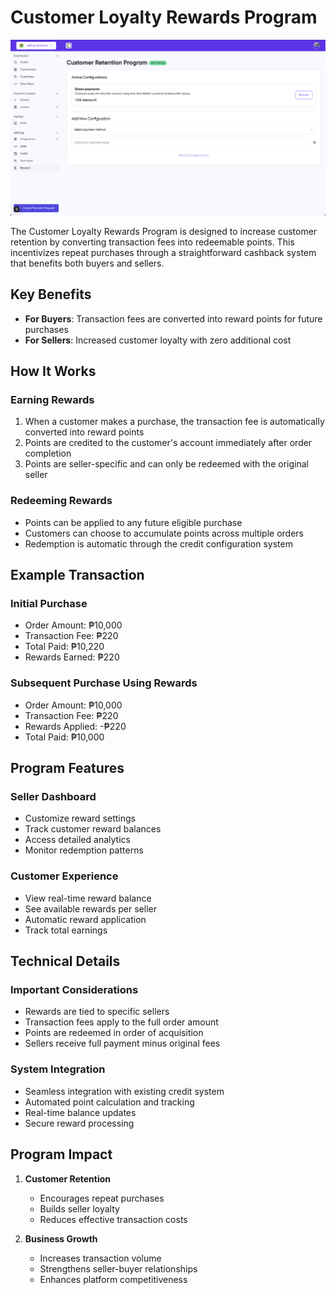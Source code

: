 # Customer Loyalty Rewards Program

![reward](image/agent/reward.png)

The Customer Loyalty Rewards Program is designed to increase customer retention by converting transaction fees into redeemable points. This incentivizes repeat purchases through a straightforward cashback system that benefits both buyers and sellers.

## Key Benefits

- **For Buyers**: Transaction fees are converted into reward points for future purchases
- **For Sellers**: Increased customer loyalty with zero additional cost

## How It Works

### Earning Rewards
1. When a customer makes a purchase, the transaction fee is automatically converted into reward points
2. Points are credited to the customer's account immediately after order completion
3. Points are seller-specific and can only be redeemed with the original seller

### Redeeming Rewards
- Points can be applied to any future eligible purchase
- Customers can choose to accumulate points across multiple orders
- Redemption is automatic through the credit configuration system

## Example Transaction

### Initial Purchase
- Order Amount: ₱10,000
- Transaction Fee: ₱220
- Total Paid: ₱10,220
- Rewards Earned: ₱220

### Subsequent Purchase Using Rewards
- Order Amount: ₱10,000
- Transaction Fee: ₱220
- Rewards Applied: -₱220
- Total Paid: ₱10,000

## Program Features

### Seller Dashboard
- Customize reward settings
- Track customer reward balances
- Access detailed analytics
- Monitor redemption patterns

### Customer Experience
- View real-time reward balance
- See available rewards per seller
- Automatic reward application
- Track total earnings

## Technical Details

### Important Considerations
- Rewards are tied to specific sellers
- Transaction fees apply to the full order amount
- Points are redeemed in order of acquisition
- Sellers receive full payment minus original fees

### System Integration
- Seamless integration with existing credit system
- Automated point calculation and tracking
- Real-time balance updates
- Secure reward processing

## Program Impact

1. **Customer Retention**
   - Encourages repeat purchases
   - Builds seller loyalty
   - Reduces effective transaction costs

2. **Business Growth**
   - Increases transaction volume
   - Strengthens seller-buyer relationships
   - Enhances platform competitiveness
